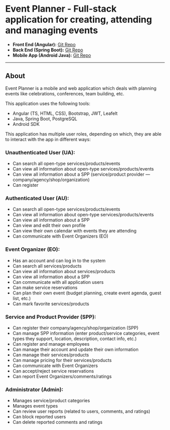 # Event Planner - Full-stack application for creating, attending and managing events

- **Front End (Angular):** [Git Repo](https://github.com/kzi-nastava/iks-project-event-planner-siit-2024-team-10)
- **Back End (Spring Boot):** [Git Repo](https://github.com/kzi-nastava/iss-project-event-planner-siit-2024-team-10)
- **Mobile App (Android Java):** [Git Repo](https://github.com/kzi-nastava/ma-project-event-planner-siit-2024-team-10)

---

## About
Event Planner is a mobile and web application which deals with planning events like celebrations, conferences, team building, etc.

This application uses the following tools:
 - Angular (TS, HTML, CSS), Bootstrap, JWT, Leafelt
 - Java, Spring Boot, PostgreSQL
 - Android SDK

This application has multiple user roles, depending on which, they are able to interact with the app in different ways:

### **Unauthenticated User (UA):**

* Can search all open-type services/products/events
* Can view all information about open-type services/products/events
* Can view all information about a SPP (service/product provider — company/agency/shop/organization)
* Can register

### **Authenticated User (AU):**

* Can search all open-type services/products/events
* Can view all information about open-type services/products/events
* Can view all information about a SPP
* Can view and edit their own profile
* Can view their own calendar with events they are attending
* Can communicate with Event Organizers (EO)

### **Event Organizer (EO):**

* Has an account and can log in to the system
* Can search all services/products
* Can view all information about services/products
* Can view all information about a SPP
* Can communicate with all application users
* Can make service reservations
* Can plan their own event (budget planning, create event agenda, guest list, etc.)
* Can mark favorite services/products

### **Service and Product Provider (SPP):**

* Can register their company/agency/shop/organization (SPP)
* Can manage SPP information (enter product/service categories, event types they support, location, description, contact info, etc.)
* Can register and manage employees
* Can manage their account and update their own information
* Can manage their services/products
* Can manage pricing for their services/products
* Can communicate with Event Organizers
* Can accept/reject service reservations
* Can report Event Organizers/comments/ratings


### **Administrator (Admin):**

* Manages service/product categories
* Manages event types
* Can review user reports (related to users, comments, and ratings)
* Can block reported users
* Can delete reported comments and ratings

